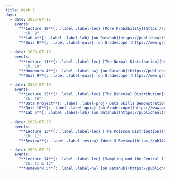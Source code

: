 ```yaml
---
title: Week 3
days:
  - date: 2023-07-17
    events:
      "**Lecture 10**{: .label .label-lec} [More Probability](https://ph142-ucb.github.io/su23/src/l10-more-probability.pdf)[{recording}](https://bcourses.berkeley.edu/courses/1525581/pages/lecture-10)":
        "Ch. 9"
      "**Lab 4**{: .label .label-lab} [on Datahub](https://publichealth.datahub.berkeley.edu/hub/user-redirect/git-pull?repo=https%3A%2F%2Fgithub.com%2Fph142-ucb%2Fph142-su23&urlpath=rstudio%2F&branch=main) (Due July 18th)":
      "**Quiz 8**{: .label .label-quiz} [on Gradescope](https://www.gradescope.com/courses/546137) (Due Jul. 19th, 10:00 PM PST)":
      
  - date: 2023-07-18
    events:
      "**Lecture 11**{: .label .label-lec} [The Normal Distribution](https://ph142-ucb.github.io/su23/src/l11-normal-distribution.pdf)[{videos}](https://bcourses.berkeley.edu/courses/1525581/pages/normal-distribution)": 
        "Ch. 10"
      "**Homework 4**{: .label .label-hw} [on Datahub](https://publichealth.datahub.berkeley.edu/hub/user-redirect/git-pull?repo=https%3A%2F%2Fgithub.com%2Fph142-ucb%2Fph142-su23&urlpath=rstudio%2F&branch=main) [{Solutions}](https://ph142-ucb.github.io/su23/src/hw04sol.pdf)":
      "**Quiz 9**{: .label .label-quiz} [on Gradescope](https://www.gradescope.com/courses/546137) (Due Jul. 20th, 10:00 PM PST)":

  - date: 2023-07-19
    events:
      "**Lecture 12**{: .label .label-lec} [The Binomial Distribution](https://ph142-ucb.github.io/su23/src/l12-binomial.pdf)[{recording}](https://bcourses.berkeley.edu/courses/1525581/pages/lecture-12)":
        "Ch. 10"
      "**Data Project**{: .label .label-proj} Data Skills Demonstration Part I (Due 10:00 PM PST)":
      "**Quiz 10**{: .label .label-quiz} [on Gradescope](https://www.gradescope.com/courses/546137) (Due Jul. 21st, 10:00 PM PST)":
      "**Lab 5**{: .label .label-lab} [on Datahub](https://publichealth.datahub.berkeley.edu/hub/user-redirect/git-pull?repo=https%3A%2F%2Fgithub.com%2Fph142-ucb%2Fph142-su23&urlpath=rstudio%2F&branch=main) (Due July 20th)":

  - date: 2023-07-20
    events:
      "**Lecture 13**{: .label .label-lec} [The Poisson Distribution](https://ph142-ucb.github.io/su23/src/l13-poisson.pdf)[{video}](https://bcourses.berkeley.edu/courses/1525581/pages/poisson)":
        "Ch. 11"
      "**Review**{: .label .label-review} [Week 3 Review](https://ph142-ucb.github.io/su23/src/week3_review.pdf)":

  - date: 2023-07-21
    events:
      "**Lecture 14**{: .label .label-lec} [Sampling and the Central limit theorem](ph142-ucb.github.io/su23/src/l14-central-limit.pdf)[{video}](https://bcourses.berkeley.edu/courses/1525581/pages/lecture-14)":
        "Ch. 11 & 12"
      "**Homework 5**{: .label .label-hw} [on Datahub](https://publichealth.datahub.berkeley.edu/hub/user-redirect/git-pull?repo=https%3A%2F%2Fgithub.com%2Fph142-ucb%2Fph142-su23&urlpath=rstudio%2F&branch=main)":
---
```

